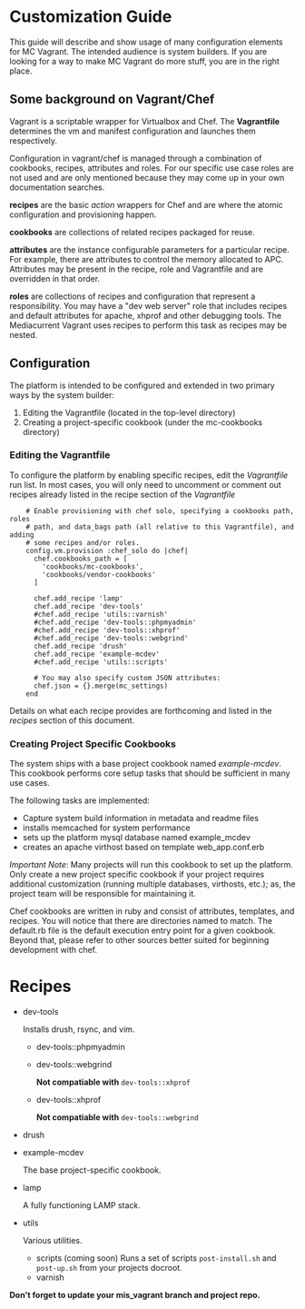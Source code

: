 # Customization Guide

This guide will describe and show usage of many configuration elements for
MC Vagrant. The intended audience is system builders. If you are
looking for a way to make MC Vagrant do more stuff, you are in the right
place.

## Some background on Vagrant/Chef

Vagrant is a scriptable wrapper for Virtualbox and Chef. The **Vagrantfile**
determines the vm and manifest configuration and launches them respectively.

Configuration in vagrant/chef is managed through a combination of cookbooks,
recipes, attributes and roles. For our specific use case roles are not used
and are only mentioned because they may come up in your own documentation
searches.

**recipes**  are the basic *action* wrappers for Chef and are where the atomic
configuration and provisioning happen.

**cookbooks** are collections of related recipes packaged for reuse.

**attributes** are the instance configurable parameters for a particular
recipe. For example, there are attributes to control the memory allocated to
APC. Attributes may be present in the recipe, role and Vagrantfile and are
overridden in that order.

**roles** are collections of recipes and configuration that represent a
responsibility. You may have a "dev web server" role that includes recipes
and default attributes for apache, xhprof and other debugging tools. The
Mediacurrent Vagrant uses recipes to perform this task as recipes may be nested.

## Configuration

The platform is intended to be configured and extended in two primary ways
by the system builder:

1. Editing the Vagrantfile (located in the top-level directory)
2. Creating a project-specific cookbook (under the mc-cookbooks directory)

### Editing the Vagrantfile 

To configure the platform by enabling specific recipes, edit the *Vagrantfile*
run list. In most cases, you will only need to uncomment or comment out recipes
already listed in the recipe section of the *Vagrantfile*


        # Enable provisioning with chef solo, specifying a cookbooks path, roles
        # path, and data_bags path (all relative to this Vagrantfile), and adding
        # some recipes and/or roles.
        config.vm.provision :chef_solo do |chef|
          chef.cookbooks_path = [
            'cookbooks/mc-cookbooks',
            'cookbooks/vendor-cookbooks'
          ]

          chef.add_recipe 'lamp'
          chef.add_recipe 'dev-tools'
          #chef.add_recipe 'utils::varnish'
          #chef.add_recipe 'dev-tools::phpmyadmin'
          #chef.add_recipe 'dev-tools::xhprof'
          #chef.add_recipe 'dev-tools::webgrind'
          chef.add_recipe 'drush'
          chef.add_recipe 'example-mcdev'
          #chef.add_recipe 'utils::scripts'

          # You may also specify custom JSON attributes:
          chef.json = {}.merge(mc_settings)
        end


Details on what each recipe provides are forthcoming and listed in the
*recipes* section of this document.

### Creating Project Specific Cookbooks

The system ships with a base project cookbook named *example-mcdev*. This
cookbook performs core setup tasks that should be sufficient in many
use cases.

The following tasks are implemented:

- Capture system build information in metadata and readme files
- installs memcached for system performance
- sets up the platform mysql database named example_mcdev
- creates an apache virthost based on template web_app.conf.erb

*Important Note*: Many projects will run this cookbook to set up the
platform. Only create a new project specific cookbook if your project
requires additional customization (running multiple databases, virthosts,
etc.); as, the project team will be responsible for maintaining it.

Chef cookbooks are written in ruby and consist of attributes, templates,
and recipes. You will notice that there are directories named to match. The
default.rb file is the default execution entry point for a given cookbook.
Beyond that, please refer to other sources better suited for beginning
development with chef.

# Recipes

* dev-tools

    Installs drush, rsync, and vim.

    - dev-tools::phpmyadmin
    - dev-tools::webgrind

      **Not compatiable with** ```dev-tools::xhprof```

    - dev-tools::xhprof

      **Not compatiable with** ```dev-tools::webgrind```

* drush

* example-mcdev

    The base project-specific cookbook.

* lamp

    A fully functioning LAMP stack.

* utils

    Various utilities.

    - scripts (coming soon)
      Runs a set of scripts ```post-install.sh``` and ```post-up.sh``` from your
      projects docroot.
    - varnish

**Don't forget to update your mis_vagrant branch and project repo.**

